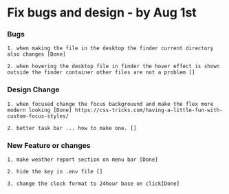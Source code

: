 # Fix bugs and design - by Aug 1st

### Bugs

    1. when making the file in the desktop the finder current directory also changes [Done]

    2. when hovering the desktop file in finder the hover effect is shown outside the finder container other files are not a problem []

### Design Change

    1. when focused change the focus backgrouund and make the flex more modern looking [Done] https://css-tricks.com/having-a-little-fun-with-custom-focus-styles/

    2. better task bar ... how to make one. []

### New Feature or changes

    1. make weather report section on menu bar [Done]

    2. hide the key in .env file []

    3. change the clock format to 24hour base on click[Done]

